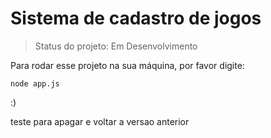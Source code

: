 # Sistema de cadastro de jogos

> Status do projeto: Em Desenvolvimento

Para rodar esse projeto na sua máquina, por favor digite:

```
node app.js
```

:)

teste para apagar e voltar a versao anterior
